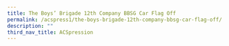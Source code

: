 ```yaml
---
title: The Boys’ Brigade 12th Company BBSG Car Flag Off
permalink: /acspress1/the-boys-brigade-12th-company-bbsg-car-flag-off/
description: ""
third_nav_title: ACSpression
---
```

